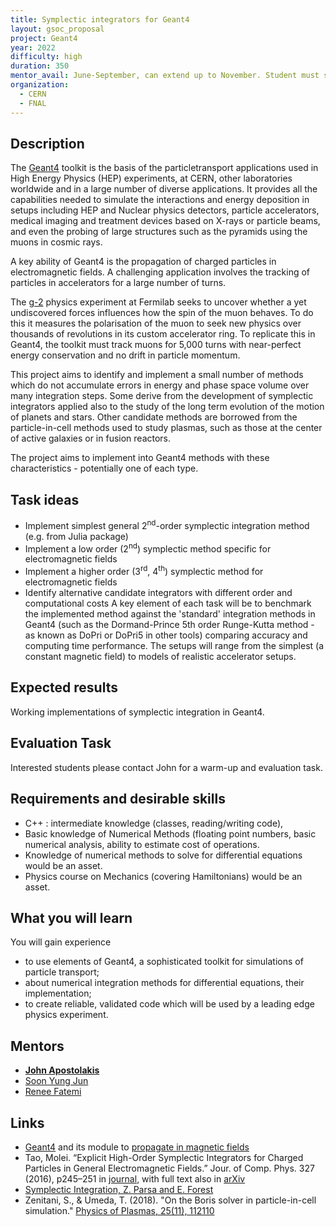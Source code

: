 ```yaml
---
title: Symplectic integrators for Geant4
layout: gsoc_proposal
project: Geant4
year: 2022
difficulty: high
duration: 350
mentor_avail: June-September, can extend up to November. Student must start by July 1, to ensure good startup coordination during a period of frequent, potentially daily communication (when all mentors are available).
organization:
  - CERN
  - FNAL
---
```


## Description

The [Geant4](geant4) toolkit is the basis of the particletransport applications used in High Energy Physics (HEP) experiments, at CERN, other laboratories worldwide and in a large number of diverse applications. It provides all the capabilities needed to simulate the interactions and energy deposition in setups including HEP and Nuclear physics detectors, particle accelerators, medical imaging and treatment devices based on X-rays or particle beams, and even the probing of large structures such as the pyramids using the muons in cosmic rays.

A key ability of Geant4 is the propagation of charged particles in electromagnetic fields.  A challenging application involves the tracking of particles in accelerators for a large number of turns. 

The [g-2](g2) physics experiment at Fermilab seeks to uncover whether a yet undiscovered forces influences how the spin of the muon behaves.  To do this it measures the polarisation of the muon to seek new physics over thousands of revolutions in its custom accelerator ring.  To replicate this in Geant4, the toolkit must track muons for 5,000 turns with near-perfect energy conservation and no drift in particle momentum.

This project aims to identify and implement a small number of methods which do not accumulate errors in energy and phase space volume over many integration steps. Some derive from the development of symplectic integrators applied also to the study of the long term evolution of the motion of planets and stars. Other candidate methods are borrowed from the particle-in-cell methods used to study plasmas, such as those at the center of active galaxies or in fusion reactors.

The project aims to implement into Geant4 methods with these characteristics - potentially one of each type.

## Task ideas
 * Implement simplest general 2<sup>nd</sup>-order symplectic integration method (e.g. from Julia package)
 * Implement a low order (2<sup>nd</sup>) symplectic method specific for electromagnetic fields
 * Implement a higher order (3<sup>rd</sup>, 4<sup>th</sup>) symplectic method for electromagnetic fields
 * Identify alternative candidate integrators with different order and computational costs
A key element of each task will be to benchmark the implemented method against the 'standard' integration methods in Geant4 (such as the Dormand-Prince 5th order Runge-Kutta method - as known as DoPri or DoPri5 in other tools) comparing accuracy and computing time performance. The setups will range from the simplest (a constant magnetic field) to models of realistic accelerator setups.

## Expected results
Working implementations of symplectic integration in Geant4.

## Evaluation Task
Interested students please contact John for a warm-up and evaluation task.

## Requirements and desirable skills
- C++ : intermediate knowledge (classes, reading/writing code), 
- Basic knowledge of Numerical Methods (floating point numbers, basic numerical analysis, ability to estimate cost of operations.
- Knowledge of numerical methods to solve for differential equations would be an asset.
- Physics course on Mechanics (covering Hamiltonians) would be an asset.

## What you will learn
You will gain experience 
- to use elements of Geant4, a sophisticated toolkit for simulations of particle transport;
- about numerical integration methods for differential equations, their implementation;
- to create reliable, validated code which will be used by a leading edge physics experiment.

## Mentors
  * **[John Apostolakis](mailto:john.apostolakis@cern.ch)**
  * [Soon Yung Jun](mailto:syjun@fnal.gov)
  * [Renee Fatemi](mailto:renee.fatemi@uky.edu)

## Links
  * [Geant4](https://cern.ch/geant4/) and its module to [propagate in magnetic fields](field_propagation)
  * Tao, Molei. “Explicit High-Order Symplectic Integrators for Charged Particles in General Electromagnetic Fields.” Jour. of Comp. Phys. 327 (2016), p245–251 in [journal](https://doi.org/10.1016/j.jcp.2016.09.047), with full text also in [arXiv](https://arxiv.org/abs/1605.01458)
  * [Symplectic Integration, Z. Parsa and E. Forest](https://www.bnl.gov/isd/documents/14517.pdf)
  * Zenitani, S., & Umeda, T. (2018). "On the Boris solver in particle-in-cell simulation." [Physics of Plasmas, 25(11), 112110](https://doi.org/10.1063/1.5051077)

[geant4]: https://geant4.web.cern.ch
[g2]: https://muon-g-2.fnal.gov
[field_propagation]: https://indico.cern.ch/event/1014059/contributions/4307722/attachments/2254579/3825301/MagneticField2021.pdf
